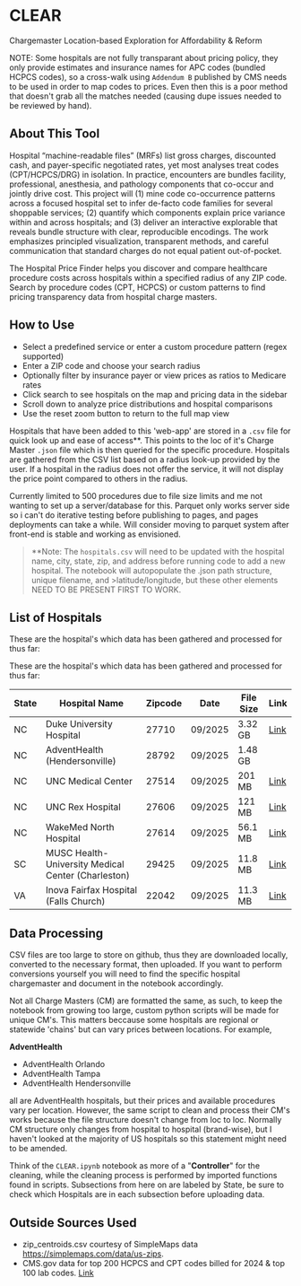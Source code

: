 # CLEAR
Chargemaster Location-based Exploration for Affordability &amp; Reform

NOTE: Some hospitals are not fully transparant about pricing policy, they only provide estimates and insurance names for APC codes (bundled HCPCS codes), so a cross-walk using `Addendum B` published by CMS needs to be used in order to map codes to prices. Even then this is a poor method that doesn't grab all the matches needed (causing dupe issues needed to be reviewed by hand). 

## About This Tool

Hospital “machine-readable files” (MRFs) list gross charges, discounted cash, and payer-specific negotiated rates, yet most analyses treat codes (CPT/HCPCS/DRG) in isolation. In practice, encounters are bundles facility, professional, anesthesia, and pathology components that co-occur and jointly drive cost. This project will (1) mine code co-occurrence patterns across a focused hospital set to infer de-facto code families for several shoppable services; (2) quantify which components explain price variance within and across hospitals; and (3) deliver an interactive explorable that reveals bundle structure with clear, reproducible encodings. The work emphasizes principled visualization, transparent methods, and careful communication that standard charges do not equal patient out-of-pocket.

The Hospital Price Finder helps you discover and compare healthcare procedure costs across hospitals within a specified radius of any ZIP code. Search by procedure codes (CPT, HCPCS) or custom patterns to find pricing transparency data from hospital charge masters.

## How to Use
- Select a predefined service or enter a custom procedure pattern (regex supported)
- Enter a ZIP code and choose your search radius
- Optionally filter by insurance payer or view prices as ratios to Medicare rates
- Click search to see hospitals on the map and pricing data in the sidebar
- Scroll down to analyze price distributions and hospital comparisons
- Use the reset zoom button to return to the full map view

Hospitals that have been added to this 'web-app' are stored in a `.csv` file for quick look up and ease of access**. This points to the loc of it's Charge Master `.json` file which is then queried for the specific procedure. Hospitals are gathered from the CSV list based on a radius look-up provided by the user. If a hospital in the radius does not offer the service, it will not display the price point compared to others in the radius. 

Currently limited to 500 procedures due to file size limits and me not wanting to set up a server/database for this. Parquet only works server side so i can't do iterative testing before publishing to pages, and pages deployments can take a while. Will consider moving to parquet system after front-end is stable and working as envisioned.

>**Note: The `hospitals.csv` will need to be updated with the hospital name, city, state, zip, and address before running code to add a new hospital. The notebook will autopopulate the .json path structure, unique filename, and >latitude/longitude, but these other elements NEED TO BE PRESENT FIRST TO WORK. 

## List of Hospitals

These are the hospital's which data has been gathered and processed for thus far:

These are the hospital's which data has been gathered and processed for thus far:

| State    | Hospital Name                     | Zipcode     | Date                 | File Size    | Link  |
|----------|--------------------------------|-------------|-------------------|-------------|-------|
| NC | Duke University Hospital | 27710 | 09/2025 | 3.32 GB |    [Link](https://www.dukehealth.org/paying-for-care/what-duke-charges-services) |
| NC | AdventHealth (Hendersonville) | 28792 | 09/2025 | 1.48 GB |  |
| NC | UNC Medical Center | 27514 | 09/2025 | 201 MB | [Link](https://rca.centaurihs.com/ptapp/#d4ccc071fab9c79f17e52dc5b243ef668affc5e569aafa907c5b4c81f0a89284) |
| NC | UNC Rex Hospital | 27606 | 09/2025 | 121 MB | [Link](https://www.unchealth.org/records-insurance/standard-charges) |
| NC | WakeMed North Hospital | 27614 | 09/2025 | 56.1 MB | [Link](https://www.wakemed.org/sites/default/files/PricingTransparency/566017737_wakemed-raleigh-campus-and-north-hospital_standardcharges.csv) |
| SC | MUSC Health-University Medical Center (Charleston) | 29425 | 09/2025 | 11.8 MB |  [Link](https://muschealth.org/patients-visitors/billing/price-transparency) |
| VA | Inova Fairfax Hospital (Falls Church) | 22042 | 09/2025 | 11.3 MB | [Link](https://www.inova.org/patient-and-visitor-information/hospital-charges) |

## Data Processing

CSV files are too large to store on github, thus they are downloaded locally, converted to the necessary format, then uploaded. If you want to perform conversions yourself you will need to find the specific hospital chargemaster and document in the notebook accordingly.

Not all Charge Masters (CM) are formatted the same, as such, to keep the notebook from growing too large, custom python scripts will be made for unique CM's. This matters beccause some hospitals are regional or statewide 'chains' but can vary prices between locations. For example, 

**AdventHealth**
- AdventHealth Orlando
- AdventHealth Tampa
- AdventHealth Hendersonville

all are AdventHealth hospitals, but their prices and available procedures vary per location. However, the same script to clean and process their CM's works because the file structure doesn't change from loc to loc. Normally CM structure only changes from hospital to hospital (brand-wise), but I haven't looked at the majority of US hospitals so this statement might need to be amended. 

Think of the `CLEAR.ipynb` notebook as more of a "**Controller**" for the cleaning, while the cleaning process is performed by imported functions found in scripts. Subsections from here on are labeled by State, be sure to check which Hospitals are in each subsection before uploading data. 


## Outside Sources Used

- zip_centroids.csv courtesy of SimpleMaps data https://simplemaps.com/data/us-zips.
- CMS.gov data for top 200 HCPCS and CPT codes billed for 2024 & top 100 lab codes. [Link](https://www.cms.gov/data-research/statistics-trends-and-reports/medicare-fee-for-service-parts-a-b/medicare-utilization-part-b)
